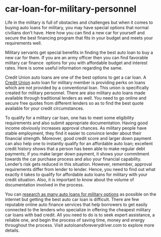 # car-loan-for-military-personnel
<p>Life in the military is full of obstacles and challenges but when it comes to buying auto loans for military, you may have special options that normal civilians don&rsquo;t have. Here how you can find a new car for yourself and secure the best financing program that fits in your budget and meets your requirements well. &nbsp;</p>

<p>Military servants get special benefits in finding the best auto loan to buy a new car for them. If you are an army officer then you can find favorable military car finance &nbsp;options for you with affordable budget and interest rates. Here is some useful information regarding the same.</p>

<p>Credit Union auto loans are one of the best options to get a car loan. A <a href="https://en.wikipedia.org/wiki/Credit_union">Credit Union</a> auto loan for military member is providing perks on loans which are not provided by a conventional loan. This union is specifically created for military personnel. There are also military auto loans made available through traditional lenders as well. You need to go online and secure free quotes from different lenders so as to find the best quote available for your credit circumstances.</p>

<p>To qualify for a military car loan, one has to meet some eligibility requirements and also submit appropriate documentation. Having good income obviously increases approval chances. As military people have stable employment, they find it easier to convince lender about their financial strength. Moreover, good credit score and larger down payment can also help one to instantly qualify for an affordable auto loan; excellent credit history shows that a person has been able to make regular debt payments; if you make larger down payment, it shows your commitment towards the car purchase process and also your financial capability. Lender&rsquo;s risk gets reduced in this situation. However, remember, approval requirements differ from lender to lender. Hence, you need to find out what exactly it takes to qualify for affordable auto loans for military with your credit situation. Also, it is important to know about the volume of documentation involved in the process.</p>

<p>You can <a href="http://www.autoloansforeverydriver.com/military-auto-loans-bad-credit.php">research as many auto loans for military options</a> as possible on the internet but getting the best auto car loan is difficult. There are few reputable online auto finance services that help borrowers to get easily connected to the lenders who specialize in offering the cheapest military car loans with bad credit. All you need to do is to seek expert assistance, a reliable one, and begin the process of saving time, money and energy throughout the process. Visit autoloansforeverydriver.com to explore more details.&nbsp;</p>

